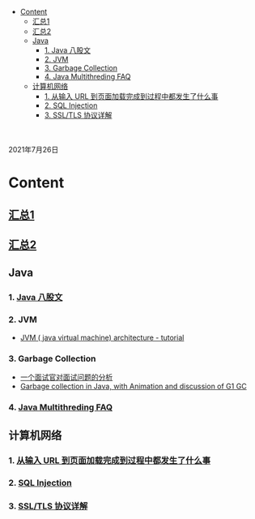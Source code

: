 - [Content](#content)
  - [汇总1](#汇总1)
  - [汇总2](#汇总2)
  - [Java](#java)
    - [1. Java 八股文](#1-java-八股文)
    - [2. JVM](#2-jvm)
    - [3. Garbage Collection](#3-garbage-collection)
    - [4. Java Multithreding FAQ](#4-java-multithreding-faq)
  - [计算机网络](#计算机网络)
    - [1. 从输入 URL 到页面加载完成到过程中都发生了什么事](#1-从输入-url-到页面加载完成到过程中都发生了什么事)
    - [2. SQL Injection](#2-sql-injection)
    - [3. SSL/TLS 协议详解](#3-ssltls-协议详解)


</br></br>
2021年7月26日


# Content
## [汇总1](https://github.com/jianghui-galaxy/Interview-Notebook)
## [汇总2](https://github.com/CyC2018/Interview-Notebook)

## Java
### 1. [Java 八股文](https://zhuanlan.zhihu.com/p/388492859)
### 2. JVM
- [JVM ( java virtual machine) architecture - tutorial](https://www.youtube.com/watch?v=ZBJ0u9MaKtM)
### 3. Garbage Collection 
- [一个面试官对面试问题的分析](https://www.iteye.com/blog/icyfenix-715301)
- [Garbage collection in Java, with Animation and discussion of G1 GC](https://www.youtube.com/watch?v=UnaNQgzw4zY)
### 4. [Java Multithreding FAQ](https://www.zhihu.com/question/22375509/answer/21161626)

## 计算机网络
### 1. [从输入 URL 到页面加载完成到过程中都发生了什么事](http://fex.baidu.com/blog/2014/05/what-happen/)
### 2. [SQL Injection](https://www.w3schools.com/sql/sql_injection.asp)
### 3. [SSL/TLS 协议详解](https://cshihong.github.io/2019/05/09/SSL%E5%8D%8F%E8%AE%AE%E8%AF%A6%E8%A7%A3/)
